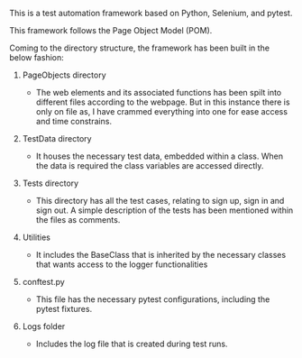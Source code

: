 This is a test automation framework based on Python, Selenium, and pytest.

This framework follows the Page Object Model (POM).

Coming to the directory structure, the framework has been built in the below fashion:

1. PageObjects directory

    - The web elements and its associated functions has been spilt into different files according to the webpage.
      But in this instance there is only on file as, I have crammed everything into one for ease access and time constrains.

2. TestData directory

    - It houses the necessary test data, embedded within a class. When the data is required the class variables are accessed directly.

3. Tests directory

    - This directory has all the test cases, relating to sign up, sign in and sign out. A simple description of the tests has been mentioned within the files as comments.

4. Utilities

    - It includes the BaseClass that is inherited by the necessary classes that wants access to the logger functionalities

5. conftest.py

    - This file has the necessary pytest configurations, including the pytest fixtures.

6. Logs folder

    - Includes the log file that is created during test runs.
